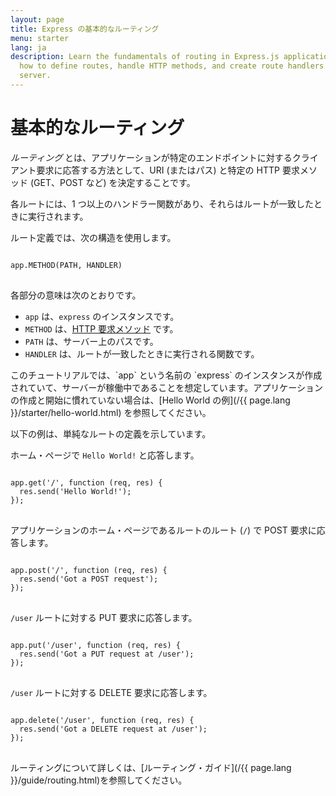 ```yaml
---
layout: page
title: Express の基本的なルーティング
menu: starter
lang: ja
description: Learn the fundamentals of routing in Express.js applications, including
  how to define routes, handle HTTP methods, and create route handlers for your web
  server.
---
```


# 基本的なルーティング

*ルーティング* とは、アプリケーションが特定のエンドポイントに対するクライアント要求に応答する方法として、URI (またはパス) と特定の HTTP 要求メソッド (GET、POST など) を決定することです。

各ルートには、1 つ以上のハンドラー関数があり、それらはルートが一致したときに実行されます。

ルート定義では、次の構造を使用します。
<pre>
<code class="language-javascript" translate="no">
app.METHOD(PATH, HANDLER)
</code>
</pre>

各部分の意味は次のとおりです。

- `app` は、`express` のインスタンスです。
- `METHOD` は、[HTTP 要求メソッド](http://en.wikipedia.org/wiki/Hypertext_Transfer_Protocol) です。
- `PATH` は、サーバー上のパスです。
- `HANDLER` は、ルートが一致したときに実行される関数です。

<div class="doc-box doc-notice" markdown="1">
このチュートリアルでは、`app` という名前の `express` のインスタンスが作成されていて、サーバーが稼働中であることを想定しています。アプリケーションの作成と開始に慣れていない場合は、[Hello World の例](/{{ page.lang }}/starter/hello-world.html) を参照してください。
</div>

以下の例は、単純なルートの定義を示しています。

ホーム・ページで `Hello World!` と応答します。

<pre>
<code class="language-javascript" translate="no">
app.get('/', function (req, res) {
  res.send('Hello World!');
});
</code>
</pre>

アプリケーションのホーム・ページであるルートのルート (`/`) で POST 要求に応答します。

<pre>
<code class="language-javascript" translate="no">
app.post('/', function (req, res) {
  res.send('Got a POST request');
});
</code>
</pre>

`/user` ルートに対する PUT 要求に応答します。

<pre>
<code class="language-javascript" translate="no">
app.put('/user', function (req, res) {
  res.send('Got a PUT request at /user');
});
</code>
</pre>

`/user` ルートに対する DELETE 要求に応答します。

<pre>
<code class="language-javascript" translate="no">
app.delete('/user', function (req, res) {
  res.send('Got a DELETE request at /user');
});
</code>
</pre>

ルーティングについて詳しくは、[ルーティング・ガイド](/{{ page.lang }}/guide/routing.html)を参照してください。
